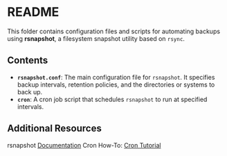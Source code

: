 

# README

This folder contains configuration files and scripts for automating backups using **rsnapshot**, a filesystem snapshot utility based on `rsync`.

## Contents

- **`rsnapshot.conf`**: The main configuration file for `rsnapshot`. It specifies backup intervals, retention policies, and the directories or systems to back up.
- **`cron`**: A cron job script that schedules `rsnapshot` to run at specified intervals.

## Additional Resources

rsnapshot [Documentation](http://rsnapshot.org/) 
Cron How-To: [Cron Tutorial](https://help.ubuntu.com/community/CronHowto)